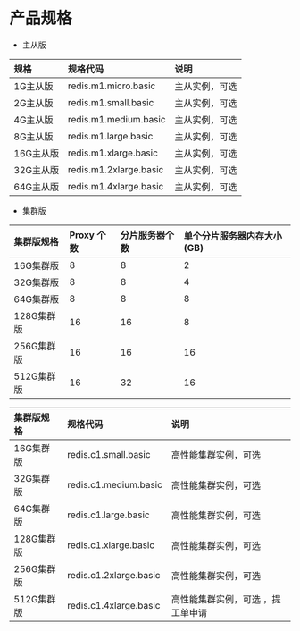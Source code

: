 # 产品规格

- 主从版

规格|规格代码|说明
:---|:--|:---
1G主从版|redis.m1.micro.basic|主从实例，可选
2G主从版|redis.m1.small.basic	|主从实例，可选
4G主从版|redis.m1.medium.basic|	主从实例，可选
8G主从版|redis.m1.large.basic	|主从实例，可选
16G主从版|redis.m1.xlarge.basic|	主从实例，可选
32G主从版|redis.m1.2xlarge.basic|	主从实例，可选
64G主从版|redis.m1.4xlarge.basic	|主从实例，可选

- 集群版

集群版规格|Proxy 个数|分片服务器个数|单个分片服务器内存大小(GB)
:---|:--|:--|:---
16G集群版|8|8|2
32G集群版|8|8|4
64G集群版|8|8|8
128G集群版|16|16|8
256G集群版|16|16|16
512G集群版|16|32|16


集群版规格|规格代码|说明
:---|:--|:---
16G集群版|redis.c1.small.basic|高性能集群实例，可选
32G集群版|redis.c1.medium.basic|高性能集群实例，可选
64G集群版|redis.c1.large.basic|高性能集群实例，可选
128G集群版|redis.c1.xlarge.basic|高性能集群实例，可选
256G集群版|redis.c1.2xlarge.basic|高性能集群实例，可选
512G集群版|redis.c1.4xlarge.basic|高性能集群实例，可选 ，提工单申请
